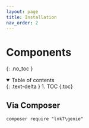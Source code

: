 ```yaml
---
layout: page 
title: Installation
nav_order: 2
---
```


# Components
{: .no_toc }
<details open markdown="block">
  <summary>
    Table of contents
  </summary>
  {: .text-delta }
1. TOC
{:toc}
</details>

## Via Composer

`composer require "lnk7\genie"` 
